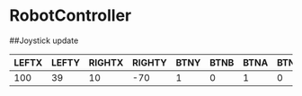 # RobotController
##Joystick update


| LEFTX | LEFTY | RIGHTX | RIGHTY | BTNY | BTNB | BTNA | BTNX |
|-------|-------|--------|--------|------|------|------|------|
|  100  |   39  |   10   |   -70  |   1  |   0  |   1  |   0  |
